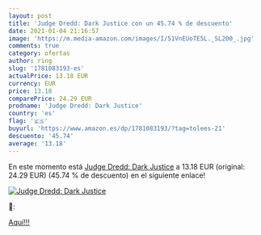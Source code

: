 ```yaml
---
layout: post
title: 'Judge Dredd: Dark Justice con un 45.74 % de descuento'
date: 2021-01-04 21:16:57
image: 'https://m.media-amazon.com/images/I/51VnEUoTE5L._SL200_.jpg'
comments: true
category: ofertas
author: ring
slug: '1781083193-es'
actualPrice: 13.18 EUR
currency: EUR
price: 13.18
comparePrice: 24.29 EUR
prodname: 'Judge Dredd: Dark Justice'
country: 'es'
flag: '🇪🇸'
buyurl: 'https://www.amazon.es/dp/1781083193/?tag=tolees-21'
descuento: '45.74'
average: '13.18'
---
```


En este momento está [Judge Dredd: Dark Justice](https://www.amazon.es/dp/1781083193/?tag=tolees-21) a 13.18 EUR (original: 24.29 EUR) (45.74 %  de descuento) en el siguiente enlace!

[![Judge Dredd: Dark Justice](https://m.media-amazon.com/images/I/51VnEUoTE5L._SL200_.jpg)](https://www.amazon.es/dp/1781083193/?tag=tolees-21)

🔎:


[Aquí!!!](https://www.amazon.es/dp/1781083193/?tag=tolees-21)
